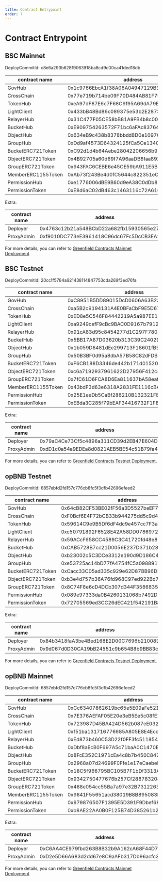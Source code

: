 ```yaml
---
title: Contract Entrypoint
order: 7
---
```


# Contract Entrypoint

## BSC Mainnet
DeployCommitId: c8e6a293b628f9063918ba8cd9c00ca41ded18db

| contract name       | address                                    |
|---------------------|--------------------------------------------|
| GovHub              | 0x1c9766EbcA1f38A06A04947129B394bF7FEc4599 |
| CrossChain          | 0x77e719b714be09F70D484AB81F70D02B0E182f7d |
| TokenHub            | 0xeA97dF87E6c7F68C9f95A69dA79E19B834823F25 |
| LightClient         | 0x433bB48Bd86c089375e53b2E2873A9C4bC0e986B |
| RelayerHub          | 0x31C477F05CE58bB81A9FB4b8c00560f1cBe185d1 |
| BucketHub           | 0xE909754263572F71bc6aFAc837646A93f5818573 |
| ObjectHub           | 0x634eB9c438b8378bbdd8D0e10970Ec88db0b4d0f |
| GroupHub            | 0xDd9af4573D64324125fCa5Ce13407be79331B7F7 |
| BucketERC721Token   | 0xC92d1d4b64Aebe28042206656b9E70E571A0E5eF |
| ObjectERC721Token   | 0x4B92705a60d69f7A96aaDB8faa892526eB71adb7 |
| GroupERC721Token    | 0x943FAC6CEBE6e45CE59bA911E5B6447c1a991450 |
| MemberERC1155Token  | 0xAb73f243Be4d0fC5644c822351eC77e85DC2B5Ea |
| PermissionHub       | 0xe1776006dBE9B60d9eA38C0dDb80b41f2657acE8 |
| PermissionToken     | 0xE8d6aC02dB463c1463116c72A6164462B0660dEc |

Extra:

| contract name | address                                    |
|---------------|--------------------------------------------|
| Deployer      | 0x4763c12b21a548BCbD22a682fb15930565e27C43 |
| ProxyAdmin    | 0xf9010DC773eE3961418C96dc67Fc5DcCB3EA2C08 |

For more details, you can refer to [Greenfield Contracts Mainnet Deployment](https://github.com/bnb-chain/greenfield-contracts/blob/master/deployment/56-deployment.json).

## BSC Testnet
DeployCommitId: 20cc1f5784a621438114847753cda289f3ed76fa

| contract name      | address                                    |
|--------------------|--------------------------------------------|
| GovHub             | 0xC8951B5DD89015DcD0606A63B23C8A67ae316302 |
| CrossChain         | 0xa5B2c9194131A4E0BFaCbF9E5D6722c873159cb7 |
| TokenHub           | 0xED8e5C546F84442219A5a987EE1D820698528E04 |
| LightClient        | 0xa9249cefF9cBc9BAC0D9167b79123b6C7413F50a |
| RelayerHub         | 0x91cA83d95c8454277d1C297F78082B589e6E4Ea3 |
| BucketHub          | 0x5BB17A87D03620b313C39C24029C94cB5714814A |
| ObjectHub          | 0x1b059D8481dEe299713F18601fB539D066553e39 |
| GroupHub           | 0x50B3BF0d95a8dbA57B58C82dFDB5ff6747Cc1a9E |
| BucketERC721Token  | 0xF6CB188D3346de442b171d015202e605B0697A2a |
| ObjectERC721Token  | 0xc6a7192937961622D27956F412c4ce242F159311 |
| GroupERC721Token   | 0x7fC61D6FCA8D6Ea811637bA58eaf6aB17d50c4d1 |
| MemberERC1155Token | 0x43bdF3d63e6318A2831FE1116cBA69afd0F05267 |
| PermissionHub      | 0x25E1eeDb5CaBf288210B132321FBB2d90b4174ad |
| PermissionToken    | 0xEBda3C285f79bEAF34416732F1F8Fa1e6B4B9dF7 |

Extra:

| contract name | address                                    |
|---------------|--------------------------------------------|
| Deployer      | 0x79aC4Ce73Cf5c4896a311CD39d2EB47E604D18E3 |
| ProxyAdmin    | 0xdD1c0a54a9EDEa8d0821AEB5BE54c51B79fa4c2e |

For more details, you can refer to [Greenfield Contracts Testnet Deployment](https://github.com/bnb-chain/greenfield-contracts/blob/master/deployment/97-deployment.json).

## opBNB Testnet
DeployCommitId: 6857ebfd2fd157c776cb8fc5f3dfb42696efeed2

| contract name     | address                                    |
|-------------------|--------------------------------------------|
| GovHub            | 0x64cB82CF53BE02fF56a3D5527beEF7302E740911 |
| CrossChain        | 0xF0Bcf6E4F72bCB33b944275dd5c9d4540a259eB9 |
| TokenHub          | 0x59614C9e9B5Df6dF4dc9e457cc7F3a67D796d3b2 |
| LightClient       | 0xc50791892F6528E42A58DD07869726079C71F3f2 |
| RelayerHub        | 0x59ACcF658CC4589C3C41720fd48e869B97A748a1 |
| BucketHub         | 0xCAB5728B7cc21D0056E237D371b28efEEBFd8C2d |
| ObjectHub         | 0xb23002c5C3DCe3312e190d9D186C4aB29F7cF26F |
| GroupHub          | 0xe53725ac14bD77fA4754fC5a09889135C2c7Bc25 |
| BucketERC721Token | 0xCacc33C05ad335c929e62D87BB96D5c5E5A19641 |
| ObjectERC721Token | 0xb3e4d757b36A76fd968C97ed922Bd77AB2c72f62 |
| GroupERC721Token  | 0x8C74F8e6cD4DCb307d344F358683594A68d66CD9 |
| PermissionHub     | 0x089e97333da0B4260131068b7492D10fbEeC67BC |
| PermissionToken   | 0x72705569ed3CC26dEC421f542191B8ac7F62c3e7 |

Extra:

| contract name | address                                    |
|---------------|--------------------------------------------|
| Deployer      | 0x84b3418faA3be4Bed168E2D00C7696b21008DcfD |
| ProxyAdmin    | 0x9d067d0D30CA19bB24551c9b654B8b9BB83c8634 |

For more details, you can refer to [Greenfield Contracts Testnet Deployment](https://github.com/bnb-chain/greenfield-contracts/blob/master/deployment/5611-deployment.json).

## opBNB Mainnet
DeployCommitId: 6857ebfd2fd157c776cb8fc5f3dfb42696efeed2

| contract name      | address                                    |
|--------------------|--------------------------------------------|
| GovHub             | 0xCc63407862619bc65e5E09aFe521C6078C7fa730 |
| CrossChain         | 0x7E376AEFAF05E20e3eB5Ee5c08fE1B9832b175cE |
| TokenHub           | 0x723987D45BA424D562b087eE032b8C27F2E7b689 |
| LightClient        | 0xf51ba131716776685A805E8E4Ecc95be2f923B93 |
| RelayerHub         | 0xEd873b460C53D22f0FF3fc511854d9b8b16C4aE2 |
| BucketHub          | 0xDbf8aEcB0F697A5c71baA0C1470Ba8D7f0395018 |
| ObjectHub          | 0x8FcE352C1971cEa4c8b7b450C84780530713AcCd |
| GroupHub           | 0x2968a07d24699F0Ffe1e17eCaebeF6BB50BCed68 |
| BucketERC721Token  | 0x18C5f966795BC105B7F1bDf3313A540a0D62c22b |
| ObjectERC721Token  | 0x9342750477676b257Cf28878320815dF94B78182 |
| GroupERC721Token   | 0x488e054cc55Ba7a97e32B73122630364d4ffc050 |
| MemberERC1155Token | 0x9841F55651acd38019B8B895083F7B5f9933Ca44 |
| PermissionHub      | 0x979876507F1395E5D391F9Dbef68468a22162B8D |
| PermissionToken    | 0xb8AE22AA0B0F125B74D385261b26282a44224aCc |

Extra:

| contract name | address                                    |
|---------------|--------------------------------------------|
| Deployer      | 0xC6AA4CE979fbd263B8B32b9A162cA68F44D723a3 |
| ProxyAdmin    | 0xD2e5D66A683d2dd67e8C9aAFb317Db96acfc3F00 |

For more details, you can refer to [Greenfield Contracts Mainnet Deployment](https://github.com/bnb-chain/greenfield-contracts/blob/master/deployment/204-deployment.json).
